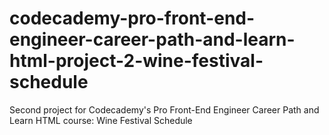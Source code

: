 # codecademy-pro-front-end-engineer-career-path-and-learn-html-project-2-wine-festival-schedule
Second project for Codecademy's Pro Front-End Engineer Career Path and Learn HTML course: Wine Festival Schedule
